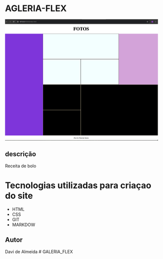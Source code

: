# AGLERIA-FLEX
![](./Tela%20Galeria%20FLex.png)

## descrição
 Receita de bolo 


# Tecnologias utilizadas para criaçao do site
* HTML
* CSS
* GIT
* MARKDOW
## Autor 
Davi de Almeida # GALERIA_FLEX
